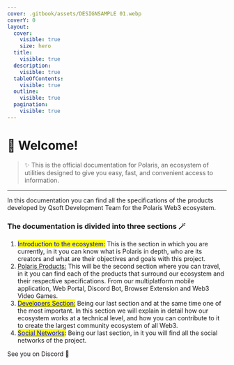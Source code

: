 ```yaml
---
cover: .gitbook/assets/DESIGNSAMPLE 01.webp
coverY: 0
layout:
  cover:
    visible: true
    size: hero
  title:
    visible: true
  description:
    visible: true
  tableOfContents:
    visible: true
  outline:
    visible: true
  pagination:
    visible: true
---
```


# 👋 Welcome!

> ✨ This is the official documentation for Polaris, an ecosystem of utilities designed to give you easy, fast, and convenient access to information.

***

In this documentation you can find all the specifications of the products developed by Qsoft Development Team for the Polaris Web3 ecosystem.

### The documentation is divided into three sections 🪄

1. <mark style="color:blue;">Introduction to the ecosystem:</mark> This is the section in which you are currently, in it you can know what is Polaris in depth, who are its creators and what are their objectives and goals with this project.
2. [Polaris Products:](products/polaris-app/) This will be the second section where you can travel, in it you can find each of the products that surround our ecosystem and their respective specifications. From our multiplatform mobile application, Web Portal, Discord Bot, Browser Extension and Web3 Video Games.
3. [<mark style="color:blue;">Developers Section:</mark>](developers/polaris-dev.md) Being our last section and at the same time one of the most important. In this section we will explain in detail how our ecosystem works at a technical level, and how you can contribute to it to create the largest community ecosystem of all Web3.
4. [<mark style="color:blue;">Social Networks</mark>](https://polarisweb3.org/links)<mark style="color:blue;">:</mark> Being our last section, in it you will find all the social networks of the project.

See you on Discord 🤙
